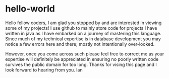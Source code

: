 # hello-world
Hello fellow coders,
I am glad you stopped by and are interested in viewing some of my projects! I use github to mainly store code for projects I have written in java as I have embarked on a journey of mastering this language. Since much of my technical expertise is in database development you may notice a few errors here and there; mostly not intentionally over-looked. 

However, once you come across such please feel free to correct me as your expertise will definitely be appreciated in ensuring no poorly written code survives the public domain for too long.
Thanks for vising this page and I look forward to hearing from you.
Ian

